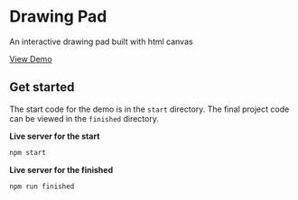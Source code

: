 # Drawing Pad
An interactive drawing pad built with html canvas

[View Demo](https://newmediaarts.github.io/drawing-pad/finished/)

## Get started
The start code for the demo is in the `start` directory. The final project code can be viewed in the `finished` directory.

**Live server for the start**
```sh
npm start
```

**Live server for the finished**
```sh
npm run finished
```